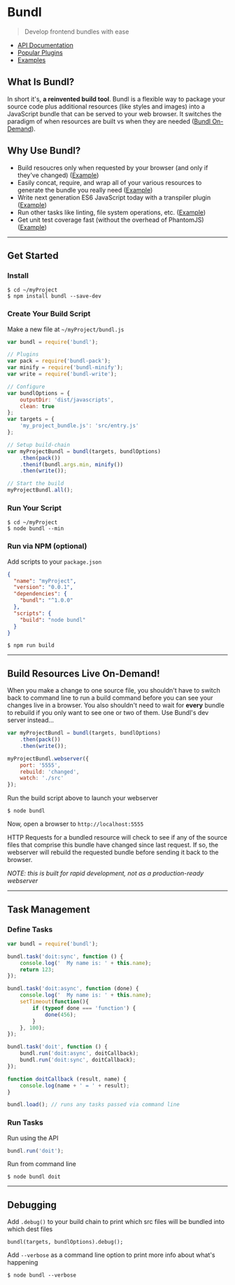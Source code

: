 # Bundl
> Develop frontend bundles with ease
* [API Documentation](https://github.com/seebigs/bundl/wiki/API-Documentation)
* [Popular Plugins](https://github.com/seebigs/bundl/wiki/Popular-Plugins)
* [Examples](https://github.com/seebigs/bundl/wiki/Examples)

## What Is Bundl?
In short it's, **a reinvented build tool**. Bundl is a flexible way to package your source code plus additional resources (like styles and images) into a JavaScript bundle that can be served to your web browser. It switches the paradigm of when resources are built vs when they are needed ([Bundl On-Demand](https://github.com/seebigs/bundl#build-resources-live-on-demand)).

## Why Use Bundl?
* Build resoucres only when requested by your browser (and only if they've changed) ([Example](https://github.com/seebigs/bundl/wiki/Examples))
* Easily concat, require, and wrap all of your various resources to generate the bundle you really need ([Example](https://github.com/seebigs/bundl/wiki/Examples))
* Write next generation ES6 JavaScript today with a transpiler plugin ([Example](https://github.com/seebigs/bundl/wiki/Examples))
* Run other tasks like linting, file system operations, etc. ([Example](https://github.com/seebigs/bundl/wiki/Examples))
* Get unit test coverage fast (without the overhead of PhantomJS) ([Example](https://github.com/seebigs/bundl/wiki/Examples))

---
## Get Started

### Install
```
$ cd ~/myProject
$ npm install bundl --save-dev
```

### Create Your Build Script
Make a new file at `~/myProject/bundl.js`
```js
var bundl = require('bundl');

// Plugins
var pack = require('bundl-pack');
var minify = require('bundl-minify');
var write = require('bundl-write');

// Configure
var bundlOptions = {
    outputDir: 'dist/javascripts',
    clean: true
};
var targets = {
    'my_project_bundle.js': 'src/entry.js'
};

// Setup build-chain
var myProjectBundl = bundl(targets, bundlOptions)
    .then(pack())
    .thenif(bundl.args.min, minify())
    .then(write());

// Start the build
myProjectBundl.all();
```

### Run Your Script
```
$ cd ~/myProject
$ node bundl --min
```

### Run via NPM (optional)
Add scripts to your `package.json`
```json
{
  "name": "myProject",
  "version": "0.0.1",
  "dependencies": {
    "bundl": "^1.0.0"
  },
  "scripts": {
    "build": "node bundl"
  }
}
```
```
$ npm run build
```

---
## Build Resources Live On-Demand!

When you make a change to one source file, you shouldn't have to switch back to command line to run a build command before you can see your changes live in a browser. You also shouldn't need to wait for **every** bundle to rebuild if you only want to see one or two of them. Use Bundl's dev server instead...
```js
var myProjectBundl = bundl(targets, bundlOptions)
    .then(pack())
    .then(write());

myProjectBundl.webserver({
    port: '5555',
    rebuild: 'changed',
    watch: './src'
});
```
Run the build script above to launch your webserver
```
$ node bundl
```
Now, open a browser to `http://localhost:5555`

HTTP Requests for a bundled resource will check to see if any of the source files that comprise this bundle have changed since last request. If so, the webserver will rebuild the requested bundle before sending it back to the browser.

*NOTE: this is built for rapid development, not as a production-ready webserver*

---
## Task Management

### Define Tasks
```js
var bundl = require('bundl');

bundl.task('doit:sync', function () {
    console.log('  My name is: ' + this.name);
    return 123;
});

bundl.task('doit:async', function (done) {
    console.log('  My name is: ' + this.name);
    setTimeout(function(){
        if (typeof done === 'function') {
            done(456);
        }
    }, 100);
});

bundl.task('doit', function () {
    bundl.run('doit:async', doitCallback);
    bundl.run('doit:sync', doitCallback);
});

function doitCallback (result, name) {
    console.log(name + ' = ' + result);
}

bundl.load(); // runs any tasks passed via command line
```

### Run Tasks
Run using the API
```js
bundl.run('doit');
```
Run from command line
```
$ node bundl doit
```

---
## Debugging
Add `.debug()` to your build chain to print which src files will be bundled into which dest files
```
bundl(targets, bundlOptions).debug();
```
Add `--verbose` as a command line option to print more info about what's happening
```
$ node bundl --verbose
```

